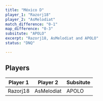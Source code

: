 ```yaml
---
title: "México D"
player_1: "Razorj18"
player_2: "AsMelodiat"
match_difference: "0-1"
map_difference: "0-3"
subsitute: "APOLO"
excerpt: "Razorj18, AsMelodiat and APOLO"
status: "DNQ"

---
```

## Players

| Player 1 | Player 2 | Subsitute |
| -- | -- | -- |
| Razorj18 | AsMelodiat | APOLO |
